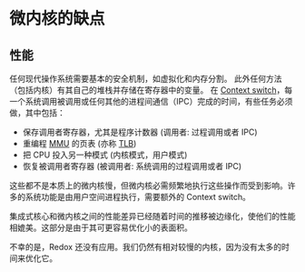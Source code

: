 微内核的缺点
=============================

性能
-----------

任何现代操作系统需要基本的安全机制，如虚拟化和内存分割。 此外任何方法（包括内核）有其自己的堆栈并存储在寄存器中的变量。 在 [Context switch]，每一个系统调用被调用或任何其他的进程间通信（IPC）完成的时间，有些任务必须做，其中包括：

* 保存调用者寄存器，尤其是程序计数器 (调用者: 过程调用或者 IPC)
* 重编程 [MMU] 的页表 (亦称 [TLB])
* 把 CPU 投入另一种模式 (内核模式，用户模式)
* 恢复被调用者寄存器 (被调用者: 系统调用的过程调用或者 IPC)

这些都不是本质上的微内核慢，但微内核必需频繁地执行这些操作而受到影响。许多的系统功能是由用户空间进程执行，需要额外的 Context switch。

集成式核心和微内核之间的性能差异已经随着时间的推移被边缘化，使他们的性能相媲美。这部分是由于其可更容易优化小的表面积。

不幸的是，Redox 还没有应用。我们仍然有相对较慢的内核，因为没有太多的时间来优化它。

[Context switch]: https://en.wikipedia.org/wiki/Context_switch
[MMU]: https://en.wikipedia.org/wiki/Memory_management_unit
[TLB]: https://en.wikipedia.org/wiki/Translation_lookaside_buffer
